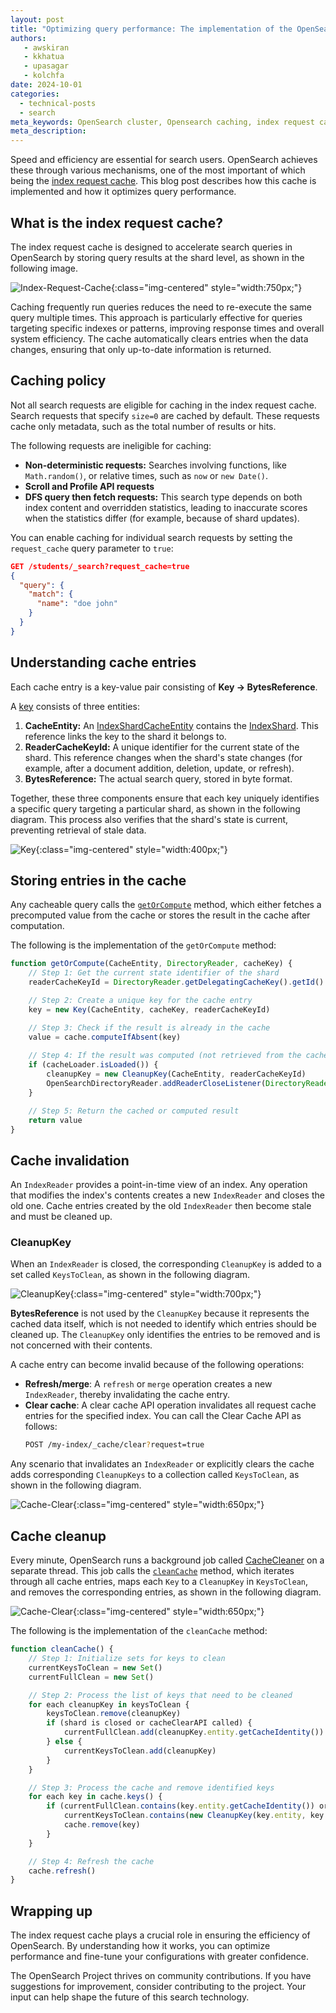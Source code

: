```yaml
---
layout: post
title: "Optimizing query performance: The implementation of the OpenSearch index request cache" 
authors:
   - awskiran
   - kkhatua
   - upasagar
   - kolchfa
date: 2024-10-01 
categories:
  - technical-posts
  - search
meta_keywords: OpenSearch cluster, Opensearch caching, index request cache, search performance optimization, search latency
meta_description: 
---
```


Speed and efficiency are essential for search users. OpenSearch achieves these through various mechanisms, one of the most important of which being the [index request cache](https://opensearch.org/docs/latest/search-plugins/caching/request-cache/). This blog post describes how this cache is implemented and how it optimizes query performance.

## What is the index request cache?

The index request cache is designed to accelerate search queries in OpenSearch by storing query results at the shard level, as shown in the following image. 

![Index-Request-Cache](/assets/media/blog-images/2024-10-01-understanding-index-request-cache/cache_location.png){:class="img-centered" style="width:750px;"}

Caching frequently run queries reduces the need to re-execute the same query multiple times. This approach is particularly effective for queries targeting specific indexes or patterns, improving response times and overall system efficiency. The cache automatically clears entries when the data changes, ensuring that only up-to-date information is returned.

## Caching policy

Not all search requests are eligible for caching in the index request cache. Search requests that specify `size=0` are cached by default. These requests cache only metadata, such as the total number of results or hits. 

The following requests are ineligible for caching:

* **Non-deterministic requests:** Searches involving functions, like `Math.random()`, or relative times, such as `now` or `new Date()`.
* **Scroll and Profile API requests**
* **DFS query then fetch requests:** This search type depends on both index content and overridden statistics, leading to inaccurate scores when the statistics differ (for example, because of shard updates).

You can enable caching for individual search requests by setting the `request_cache` query parameter to `true`:

```json
GET /students/_search?request_cache=true
{
  "query": {
    "match": {
      "name": "doe john"
    }
  }
}
```

## Understanding cache entries

Each cache entry is a key-value pair consisting of **Key → BytesReference**.

A [key](https://github.com/opensearch-project/OpenSearch/blob/4199bc2726235456e5b5422eaf4e836f25c2c5ed/server/src/main/java/org/opensearch/indices/IndicesRequestCache.java#L346) consists of three entities:

1. **CacheEntity:** An [IndexShardCacheEntity](https://github.com/opensearch-project/OpenSearch/blob/4199bc2726235456e5b5422eaf4e836f25c2c5ed/server/src/main/java/org/opensearch/indices/IndicesService.java#L1866C24-L1866C45) contains the [IndexShard](https://github.com/opensearch-project/OpenSearch/blob/main/server/src/main/java/org/opensearch/index/shard/IndexShard.java). This reference links the key to the shard it belongs to.
2. **ReaderCacheKeyId:** A unique identifier for the current state of the shard. This reference changes when the shard's state changes (for example, after a document addition, deletion, update, or refresh).
3. **BytesReference:** The actual search query, stored in byte format.

Together, these three components ensure that each key uniquely identifies a specific query targeting a particular shard, as shown in the following diagram. This process also verifies that the shard's state is current, preventing retrieval of stale data.

![Key](/assets/media/blog-images/2024-10-01-understanding-index-request-cache/what_is_key.png){:class="img-centered" style="width:400px;"}

## Storing entries in the cache

Any cacheable query calls the [`getOrCompute`](https://github.com/opensearch-project/OpenSearch/blob/4199bc2726235456e5b5422eaf4e836f25c2c5ed/server/src/main/java/org/opensearch/indices/IndicesRequestCache.java#L223) method, which either fetches a precomputed value from the cache or stores the result in the cache after computation.


The following is the implementation of the `getOrCompute` method:

```javascript
function getOrCompute(CacheEntity, DirectoryReader, cacheKey) {
    // Step 1: Get the current state identifier of the shard
    readerCacheKeyId = DirectoryReader.getDelegatingCacheKey().getId()

    // Step 2: Create a unique key for the cache entry
    key = new Key(CacheEntity, cacheKey, readerCacheKeyId)

    // Step 3: Check if the result is already in the cache
    value = cache.computeIfAbsent(key)
    
    // Step 4: If the result was computed (not retrieved from the cache), register a cleanup listener
    if (cacheLoader.isLoaded()) {
        cleanupKey = new CleanupKey(CacheEntity, readerCacheKeyId)
        OpenSearchDirectoryReader.addReaderCloseListener(DirectoryReader, cleanupKey)
    }

    // Step 5: Return the cached or computed result
    return value
}
```

## Cache invalidation

An `IndexReader` provides a point-in-time view of an index. Any operation that modifies the index's contents creates a new `IndexReader` and closes the old one. Cache entries created by the old `IndexReader` then become stale and must be cleaned up.

### CleanupKey

When an `IndexReader` is closed, the corresponding `CleanupKey` is added to a set called `KeysToClean`, as shown in the following diagram.

![CleanupKey](/assets/media/blog-images/2024-10-01-understanding-index-request-cache/key_and_cleanupkey.png){:class="img-centered" style="width:700px;"}

**BytesReference** is not used by the `CleanupKey` because it represents the cached data itself, which is not needed to identify which entries should be cleaned up. The `CleanupKey` only identifies the entries to be removed and is not concerned with their contents.

A cache entry can become invalid because of the following operations:

- **Refresh/merge**: A `refresh` or `merge` operation creates a new `IndexReader`, thereby invalidating the cache entry.
- **Clear cache**: A clear cache API operation invalidates all request cache entries for the specified index. You can call the Clear Cache API as follows:
  ```bash
  POST /my-index/_cache/clear?request=true
  ```

Any scenario that invalidates an `IndexReader` or explicitly clears the cache adds corresponding `CleanupKeys` to a collection called `KeysToClean`, as shown in the following diagram.

![Cache-Clear](/assets/media/blog-images/2024-10-01-understanding-index-request-cache/keys_to_clean_insert.png){:class="img-centered" style="width:650px;"}

## Cache cleanup

Every minute, OpenSearch runs a background job called [CacheCleaner](https://github.com/opensearch-project/OpenSearch/blob/main/server/src/main/java/org/opensearch/indices/IndicesService.java#L1678) on a separate thread. This job calls the [`cleanCache`](https://github.com/opensearch-project/OpenSearch/blob/main/server/src/main/java/org/opensearch/indices/IndicesRequestCache.java#L698) method, which iterates through all cache entries, maps each `Key` to a `CleanupKey` in `KeysToClean`, and removes the corresponding entries, as shown in the following diagram.

![Cache-Clear](/assets/media/blog-images/2024-10-01-understanding-index-request-cache/keys_to_clean_delete_and_fetch.png){:class="img-centered" style="width:650px;"}

The following is the implementation of the `cleanCache` method:

```javascript
function cleanCache() {
    // Step 1: Initialize sets for keys to clean
    currentKeysToClean = new Set()
    currentFullClean = new Set()

    // Step 2: Process the list of keys that need to be cleaned
    for each cleanupKey in keysToClean {
        keysToClean.remove(cleanupKey)
        if (shard is closed or cacheClearAPI called) {
            currentFullClean.add(cleanupKey.entity.getCacheIdentity())
        } else {
            currentKeysToClean.add(cleanupKey)
        }
    }

    // Step 3: Process the cache and remove identified keys
    for each key in cache.keys() {
        if (currentFullClean.contains(key.entity.getCacheIdentity()) or 
            currentKeysToClean.contains(new CleanupKey(key.entity, key.readerCacheKey))) {
            cache.remove(key)
        }
    }

    // Step 4: Refresh the cache
    cache.refresh()
}
```

## Wrapping up

The index request cache plays a crucial role in ensuring the efficiency of OpenSearch. By understanding how it works, you can optimize performance and fine-tune your configurations with greater confidence.

The OpenSearch Project thrives on community contributions. If you have suggestions for improvement, consider contributing to the project. Your input can help shape the future of this search technology.
